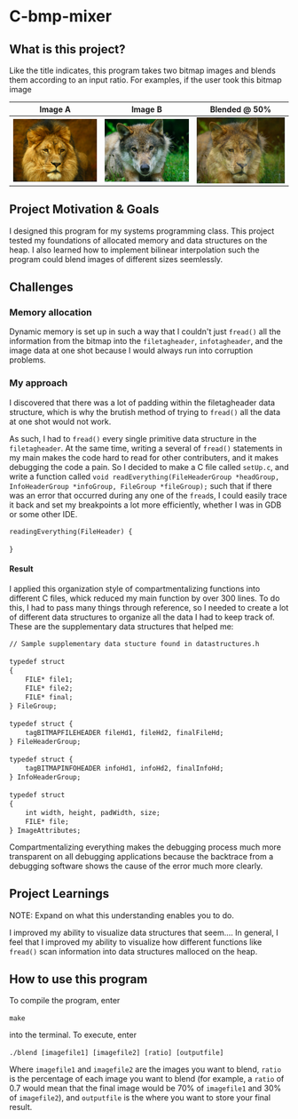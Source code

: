 # C-bmp-mixer

## What is this project?

Like the title indicates, this program takes two bitmap images and blends them according to an input ratio. For examples, if the user took this bitmap image

| Image A | Image B | Blended @ 50% |
|------|-------| ------ |
| <img src="https://github.com/krishnakalakkad/C-bmp-mixer/blob/master/lion.png?raw=true" align="center" width="300"> | <img src="https://github.com/krishnakalakkad/C-bmp-mixer/blob/master/wolf.png?raw=true" align="center" width="300"> | <img src="https://github.com/krishnakalakkad/C-bmp-mixer/blob/master/lolf.png?raw=true" align="center" width="300"> |


## Project Motivation & Goals

I designed this program for my systems programming class. This project tested my foundations of allocated memory and data structures on the heap. I also learned how to implement bilinear interpolation such the program could blend images of different sizes seemlessly. 

## Challenges

### Memory allocation

Dynamic memory is set up in such a way that I couldn't just `fread()` all the information from the bitmap into the `filetagheader`, `infotagheader`, and the image data at one shot because I would always run into corruption problems.

### My approach

I discovered that there was a lot of padding within the filetagheader data structure, which is why the brutish method of trying to `fread()` all the data at one shot would not work. 

As such, I had to `fread()` every single primitive data structure in the `filetagheader`. At the same time, writing a several of `fread()` statements in my main makes the code hard to read for other contributers, and it makes debugging the code a pain. So I decided to make a C file called `setUp.c`, and write a function called `void readEverything(FileHeaderGroup *headGroup, InfoHeaderGroup *infoGroup, FileGroup *fileGroup);` such that if there was an error that occurred during any one of the `fread`s, I could easily trace it back and set my breakpoints a lot more efficiently, whether I was in GDB or some other IDE. 

```
readingEverything(FileHeader) {

}

```


#### Result
I applied this organization style of compartmentalizing functions into different C files, whick reduced my main function by over 300 lines. To do this, I had to pass many things through reference, so I needed to create a lot of different data structures to organize all the data I had to keep track of. These are the supplementary data structures that helped me:

```
// Sample supplementary data stucture found in datastructures.h

typedef struct
{
    FILE* file1;
    FILE* file2;
    FILE* final;
} FileGroup;

typedef struct {
    tagBITMAPFILEHEADER fileHd1, fileHd2, finalFileHd;
} FileHeaderGroup;

typedef struct {
    tagBITMAPINFOHEADER infoHd1, infoHd2, finalInfoHd;
} InfoHeaderGroup;

typedef struct
{
    int width, height, padWidth, size;
	FILE* file;
} ImageAttributes;

```


Compartmentalizing everything makes the debugging process much more transparent on all debugging applications because the backtrace from a debugging software shows the cause of the error much more clearly.

## Project Learnings

NOTE: Expand on what this understanding enables you to do.

I improved my ability to visualize data structures that seem.... In general, I feel that I improved my ability to visualize how different functions like `fread()` scan information into data structures malloced on the heap. 

## How to use this program 

To compile the program, enter

`make`

into the terminal. To execute, enter

`./blend [imagefile1] [imagefile2] [ratio] [outputfile]`

Where `imagefile1` and `imagefile2` are the images you want to blend, `ratio` is the percentage of each image you want to blend (for example, a `ratio` of 0.7 would mean that the final image would be 70% of `imagefile1` and 30% of `imagefile2`),  and `outputfile` is the where you want to store your final result.

